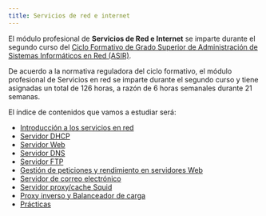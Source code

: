```yaml
---
title: Servicios de red e internet
---
```


El módulo profesional de **Servicios de Red e Internet** se imparte durante el segundo curso del [Ciclo Formativo de Grado Superior de Administración de Sistemas Informáticos en Red (ASIR)](http://www.aapri.es/curriculo/fp/asir).

De acuerdo a la normativa reguladora del ciclo formativo, el módulo profesional de Servicios en red se imparte durante el segundo curso y tiene asignadas un total de 126 horas, a razón de 6 horas semanales durante 21 semanas.

El índice de contenidos que vamos a estudiar será:

* [Introducción a los servicios en red](introduccion/)
* [Servidor DHCP](dhcp)
* [Servidor Web](web)
* [Servidor DNS](dns)
* [Servidor FTP](ftp)
* [Gestión de peticiones y rendimiento en servidores Web](rendimiento/index)
* [Servidor de correo electrónico](correo/index)
* [Servidor proxy/cache Squid](proxy/index)
* [Proxy inverso y Balanceador de carga](loadbalancer/index)
* [Prácticas](practicas/index)

